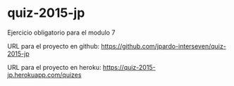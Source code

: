 # quiz-2015-jp
Ejercicio obligatorio para el modulo 7

URL para el proyecto en github: https://github.com/jpardo-interseven/quiz-2015-jp

URL para el proyecto en heroku: https://quiz-2015-jp.herokuapp.com/quizes

